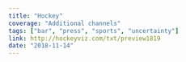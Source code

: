 ```yaml
---
title: "Hockey"
coverage: "Additional channels"
tags: ["bar", "press", "sports", "uncertainty"]
link: http://hockeyviz.com/txt/preview1819
date: "2018-11-14"
---
```


